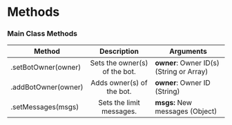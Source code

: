 # Methods

### Main Class Methods

| Method              |          Description          | Arguments                                |
| ------------------- | :---------------------------: | ---------------------------------------- |
| .setBotOwner(owner) | Sets the owner(s) of the bot. | **owner**: Owner ID(s) (String or Array) |
| .addBotOwner(owner) |   Adds owner(s) of the bot.   | **owner**: Owner ID (String)             |
| .setMessages(msgs)  |    Sets the limit messages.   |  **msgs:** New messages (Object)         |
